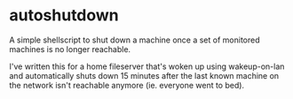 autoshutdown
============

A simple shellscript to shut down a machine once a set of monitored machines is no longer reachable.

I've written this for a home fileserver that's woken up using wakeup-on-lan and automatically shuts down 15 minutes after the last known machine on the network isn't reachable anymore (ie. everyone went to bed).

